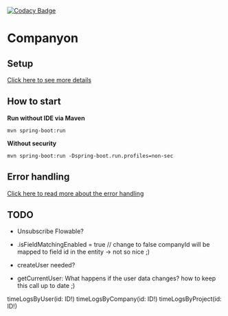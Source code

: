 [![Codacy Badge](https://app.codacy.com/project/badge/Grade/d414a11497004ef58e797d483f08b03a)](https://www.codacy.com/gh/byteleaf/companyon-backend/dashboard?utm_source=github.com&amp;utm_medium=referral&amp;utm_content=byteleaf/companyon-backend&amp;utm_campaign=Badge_Grade)

# Companyon



## Setup

[Click here to see more details](documentation/setup.md)

## How to start

**Run without IDE via Maven**
```
mvn spring-boot:run
```

**Without security**
```
mvn spring-boot:run -Dspring-boot.run.profiles=non-sec
```

## Error handling

[Click here to read more about the error handling](documentation/error-handling.md)

## TODO

+ Unsubscribe Flowable?

+ .isFieldMatchingEnabled = true // change to false  companyId will be mapped to field id in the entity -> not so nice ;)

+ createUser needed? 

+ getCurrentUser: What happens if the user data changes? how to keep this call up to date ;)

timeLogsByUser(id: ID!)
timeLogsByCompany(id: ID!)
timeLogsByProject(id: ID!)
